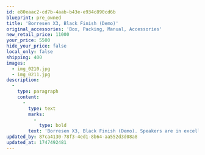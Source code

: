 ```yaml
---
id: e80eaac2-cd7b-4aab-b43e-e934c890cd6b
blueprint: pre_owned
title: 'Borresen X3, Black Finish (Demo)'
original_accessories: 'Box, Packing, Manual, Accessories'
new_retail_price: 11000
your_price: 5500
hide_your_price: false
local_only: false
shipping: 400
images:
  - img_0210.jpg
  - img_0211.jpg
description:
  -
    type: paragraph
    content:
      -
        type: text
        marks:
          -
            type: bold
        text: 'Borresen X3, Black Finish (Demo). Speakers are in excellent condition other than one speaker has a chip out of the finish on the top, which is hard to see other than on close examination. Original boxes packing and accessories included. The speakers sell as new for $11,000.00'
updated_by: 87ca4130-78f3-4ed1-8b64-aa552d3d08a8
updated_at: 1747492481
---
```

